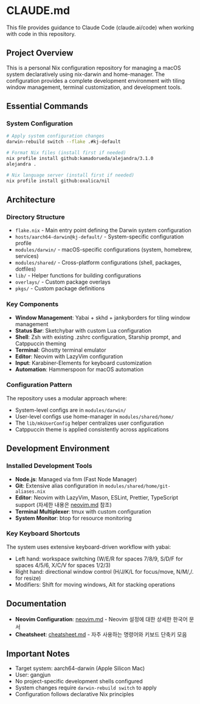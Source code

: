 # CLAUDE.md

This file provides guidance to Claude Code (claude.ai/code) when working with code in this repository.

## Project Overview

This is a personal Nix configuration repository for managing a macOS system declaratively using nix-darwin and home-manager. The configuration provides a complete development environment with tiling window management, terminal customization, and development tools.

## Essential Commands

### System Configuration

```bash
# Apply system configuration changes
darwin-rebuild switch --flake .#kj-default

# Format Nix files (install first if needed)
nix profile install github:kamadorueda/alejandra/3.1.0
alejandra .

# Nix language server (install first if needed)
nix profile install github:oxalica/nil
```

## Architecture

### Directory Structure

- `flake.nix` - Main entry point defining the Darwin system configuration
- `hosts/aarch64-darwin@kj-default/` - System-specific configuration profile
- `modules/darwin/` - macOS-specific configurations (system, homebrew, services)
- `modules/shared/` - Cross-platform configurations (shell, packages, dotfiles)
- `lib/` - Helper functions for building configurations
- `overlays/` - Custom package overlays
- `pkgs/` - Custom package definitions

### Key Components

- **Window Management**: Yabai + skhd + jankyborders for tiling window management
- **Status Bar**: Sketchybar with custom Lua configuration
- **Shell**: Zsh with existing .zshrc configuration, Starship prompt, and Catppuccin theming
- **Terminal**: Ghostty terminal emulator
- **Editor**: Neovim with LazyVim configuration
- **Input**: Karabiner-Elements for keyboard customization
- **Automation**: Hammerspoon for macOS automation

### Configuration Pattern

The repository uses a modular approach where:

- System-level configs are in `modules/darwin/`
- User-level configs use home-manager in `modules/shared/home/`
- The `lib/mkUserConfig` helper centralizes user configuration
- Catppuccin theme is applied consistently across applications

## Development Environment

### Installed Development Tools

- **Node.js**: Managed via fnm (Fast Node Manager)
- **Git**: Extensive alias configuration in `modules/shared/home/git-aliases.nix`
- **Editor**: Neovim with LazyVim, Mason, ESLint, Prettier, TypeScript support (자세한 내용은 [neovim.md](./neovim.md) 참조)
- **Terminal Multiplexer**: tmux with custom configuration
- **System Monitor**: btop for resource monitoring

### Key Keyboard Shortcuts

The system uses extensive keyboard-driven workflow with yabai:

- Left hand: workspace switching (W/E/R for spaces 7/8/9, S/D/F for spaces 4/5/6, X/C/V for spaces 1/2/3)
- Right hand: directional window control (H/J/K/L for focus/move, N/M/,/. for resize)
- Modifiers: Shift for moving windows, Alt for stacking operations

## Documentation

- **Neovim Configuration**: [neovim.md](./neovim.md) - Neovim 설정에 대한 상세한 한국어 문서
- **Cheatsheet**: [cheatsheet.md](./cheatsheet.md) - 자주 사용하는 명령어와 키보드 단축키 모음

## Important Notes

- Target system: aarch64-darwin (Apple Silicon Mac)
- User: gangjun
- No project-specific development shells configured
- System changes require `darwin-rebuild switch` to apply
- Configuration follows declarative Nix principles

